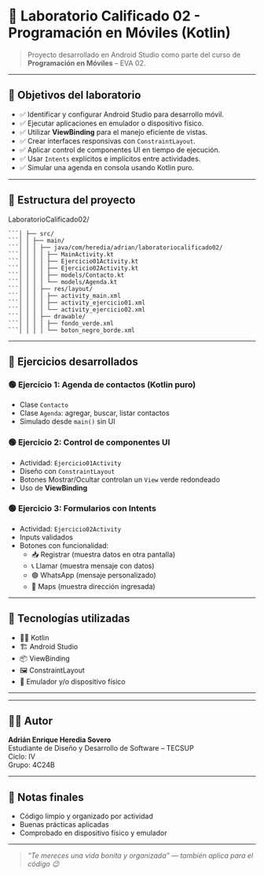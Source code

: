 # 📱 Laboratorio Calificado 02 - Programación en Móviles (Kotlin)

> Proyecto desarrollado en Android Studio como parte del curso de **Programación en Móviles** – EVA 02.

---

## 🎯 Objetivos del laboratorio

- ✅ Identificar y configurar Android Studio para desarrollo móvil.
- ✅ Ejecutar aplicaciones en emulador o dispositivo físico.
- ✅ Utilizar **ViewBinding** para el manejo eficiente de vistas.
- ✅ Crear interfaces responsivas con `ConstraintLayout`.
- ✅ Aplicar control de componentes UI en tiempo de ejecución.
- ✅ Usar `Intents` explícitos e implícitos entre actividades.
- ✅ Simular una agenda en consola usando Kotlin puro.

---

## 📂 Estructura del proyecto

LaboratorioCalificado02/
```├── app/
```│ ├── src/
```│ │ ├── main/
```│ │ │ ├── java/com/heredia/adrian/laboratoriocalificado02/
```│ │ │ │ ├── MainActivity.kt
```│ │ │ │ ├── Ejercicio01Activity.kt
```│ │ │ │ ├── Ejercicio02Activity.kt
```│ │ │ │ ├── models/Contacto.kt
```│ │ │ │ └── models/Agenda.kt
```│ │ │ ├── res/layout/
```│ │ │ │ ├── activity_main.xml
```│ │ │ │ ├── activity_ejercicio01.xml
```│ │ │ │ └── activity_ejercicio02.xml
```│ │ │ ├── drawable/
```│ │ │ │ ├── fondo_verde.xml
```│ │ │ │ └── boton_negro_borde.xml
```
---

## 🧪 Ejercicios desarrollados

### 🟢 Ejercicio 1: Agenda de contactos (Kotlin puro)
- Clase `Contacto`
- Clase `Agenda`: agregar, buscar, listar contactos
- Simulado desde `main()` sin UI

### 🟢 Ejercicio 2: Control de componentes UI
- Actividad: `Ejercicio01Activity`
- Diseño con `ConstraintLayout`
- Botones Mostrar/Ocultar controlan un `View` verde redondeado
- Uso de **ViewBinding**

### 🟢 Ejercicio 3: Formularios con Intents
- Actividad: `Ejercicio02Activity`
- Inputs validados
- Botones con funcionalidad:
  - 📥 Registrar (muestra datos en otra pantalla)
  - 📞 Llamar (muestra mensaje con datos)
  - 🟢 WhatsApp (mensaje personalizado)
  - 📍 Maps (muestra dirección ingresada)

---

## 🧰 Tecnologías utilizadas

- 🧑‍💻 Kotlin
- 🏗️ Android Studio
- 📦 ViewBinding
- 🖼 ConstraintLayout
- 📱 Emulador y/o dispositivo físico

---

---

## 👨‍🎓 Autor

**Adrián Enrique Heredia Sovero**  
Estudiante de Diseño y Desarrollo de Software – TECSUP  
Ciclo: IV  
Grupo: 4C24B  

---

## 📌 Notas finales

- Código limpio y organizado por actividad
- Buenas prácticas aplicadas
- Comprobado en dispositivo físico y emulador

---

> _“Te mereces una vida bonita y organizada” — también aplica para el código 😉_






